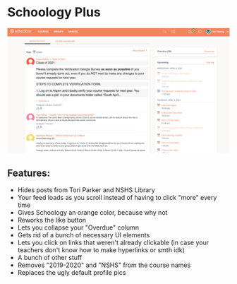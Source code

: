 # Schoology Plus

![screenshot](https://github.com/iahuang/schoology-plus/raw/master/screenshots/sc0.png)

## Features:

- Hides posts from Tori Parker and NSHS Library
- Your feed loads as you scroll instead of having to click "more" every time
- Gives Schoology an orange color, because why not
- Reworks the like button
- Lets you collapse your "Overdue" column
- Gets rid of a bunch of necessary UI elements
- Lets you click on links that weren't already clickable (in case your teachers don't know how to make hyperlinks or smth idk)
- A bunch of other stuff
- Removes "2019-2020" and "NSHS" from the course names
- Replaces the ugly default profile pics
